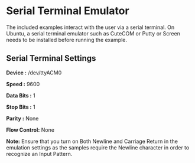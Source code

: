 # Serial Terminal Emulator

The included examples interact with the user via a serial terminal. 
On Ubuntu, a serial terminal emulator such as CuteCOM or Putty or Screen 
needs to be installed before running the example. 

## Serial Terminal Settings

   **Device      :** /dev/ttyACM0
   
   **Speed       :** 9600
   
   **Data Bits   :** 1
   
   **Stop Bits   :** 1
   
   **Parity      :** None
   
   **Flow Control:** None

**Note:** Ensure that you turn on Both Newline and Carriage Return 
in the emulation settings as the samples require the Newline character
in order to recognize an Input Pattern.
